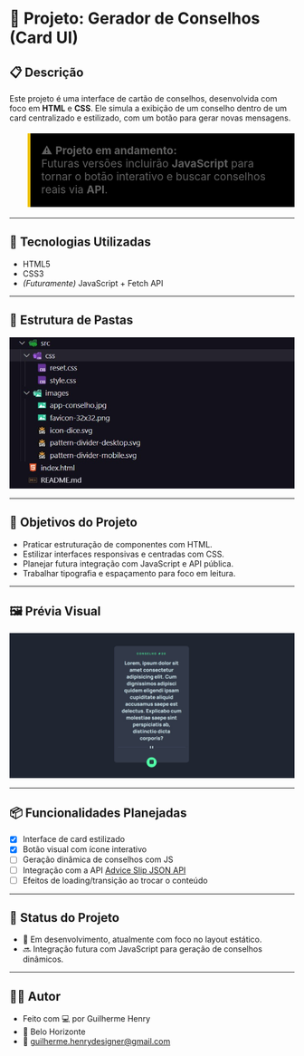 # 🧠 Projeto: Gerador de Conselhos (Card UI)

## 📋 Descrição

Este projeto é uma interface de cartão de conselhos, desenvolvida com foco em **HTML** e **CSS**. Ele simula a exibição de um conselho dentro de um card centralizado e estilizado, com um botão para gerar novas mensagens.

<blockquote style="font-size: 19px; background-color: #000; border-left: 5px solid #f1c40f; padding: 1em;">
  ⚠️ <strong>Projeto em andamento:</strong><br>
  Futuras versões incluirão <strong>JavaScript</strong> para tornar o botão interativo e buscar conselhos reais via <strong>API</strong>.
</blockquote>


---


## 🔧 Tecnologias Utilizadas

- HTML5  
- CSS3  
- *(Futuramente)* JavaScript + Fetch API

---

## 📁 Estrutura de Pastas

![Preview do Projeto](./src/images/estrutura.jpg)

---

## 🎯 Objetivos do Projeto

- Praticar estruturação de componentes com HTML.
- Estilizar interfaces responsivas e centradas com CSS.
- Planejar futura integração com JavaScript e API pública.
- Trabalhar tipografia e espaçamento para foco em leitura.

---

## 🖼️ Prévia Visual

![Preview do Projeto](./src/images/app-conselho.jpg)

---


## 📦 Funcionalidades Planejadas

- [x] Interface de card estilizado
- [x] Botão visual com ícone interativo
- [ ] Geração dinâmica de conselhos com JS
- [ ] Integração com a API [Advice Slip JSON API](https://api.adviceslip.com/)
- [ ] Efeitos de loading/transição ao trocar o conteúdo

---

## 📌 Status do Projeto
- 🔧 Em desenvolvimento, atualmente com foco no layout estático.
- 🔜 Integração futura com JavaScript para geração de conselhos dinâmicos.

---

## 🙋‍♂️ Autor
- Feito com 💻 por Guilherme Henry
- 📍 Belo Horizonte
- 📧 guilherme.henrydesigner@gmail.com